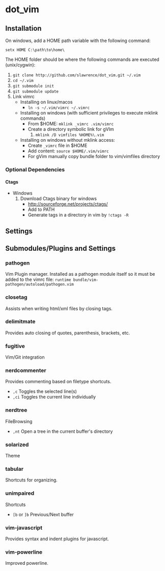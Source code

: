 dot_vim
=======

## Installation

On windows, add a HOME path variable with the following command:

`setx HOME C:\path\to\home\`

The HOME folder should be where the following commands are executed (unix/cygwin):

1. `git clone http://github.com/slawrence/dot_vim.git ~/.vim`
2. `cd ~/.vim`
3. `git submodule init`
4. `git submodule update`
5. Link vimrc
    * Installing on linux/macos
        * `ln -s ~/.vim/vimrc ~/.vimrc`
    * Installing on windows (with sufficient privileges to execute mklink commands)
        * From $HOME: `mklink _vimrc .vim/vimrc`
        * Create a directory symbolic link for gVIm
            1. `mklink /D vimfiles %HOME%\.vim`
    * Installing on windows without mklink access:
        * Create `_vimrc` file in $HOME
        * Add content: `source $HOME/.vim/vimrc`
        * For gVim manually copy bundle folder to vim/vimfiles directory

### Optional Dependencies

#### Ctags

* Windows
    1. Download Ctags binary for windows
        * http://sourceforge.net/projects/ctags/
        * Add to PATH
        * Generate tags in a directory in vim by `!ctags -R`

## Settings

## Submodules/Plugins and Settings

### pathogen

Vim Plugin manager. Installed as a pathogen module itself so it must be added to the vimrc file: `runtime bundle/vim-pathogen/autoload/pathogen.vim`

### closetag

Assists when writing html/xml files by closing tags.

### delimitmate

Provides auto closing of quotes, parenthesis, brackets, etc.

### fugitive

Vim/Git integration

### nerdcommenter

Provides commenting based on filetype shortcuts.

* `,c` Toggles the selected line(s)
* `,ci` Toggles the current line individually

### nerdtree

FileBrowsing

* `,nt` Open a tree in the current buffer's directory

### solarized

Theme

### tabular

Shortcuts for organizing.

### unimpaired

Shortcuts

* `[b` or `]b` Previous/Next buffer

### vim-javascript

Provides syntax and indent plugins for javascript.

### vim-powerline

Improved powerline.

